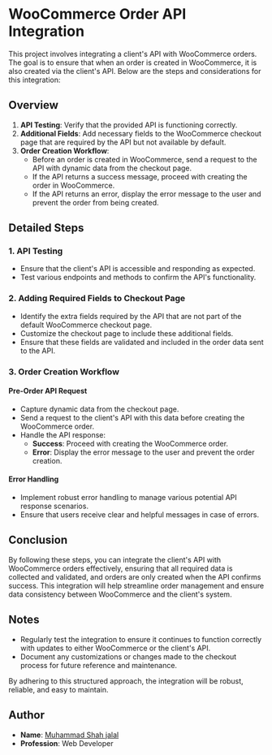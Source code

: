 # WooCommerce Order API Integration

This project involves integrating a client's API with WooCommerce orders. The goal is to ensure that when an order is created in WooCommerce, it is also created via the client's API. Below are the steps and considerations for this integration:

## Overview

1. **API Testing**: Verify that the provided API is functioning correctly.
2. **Additional Fields**: Add necessary fields to the WooCommerce checkout page that are required by the API but not available by default.
3. **Order Creation Workflow**:
   - Before an order is created in WooCommerce, send a request to the API with dynamic data from the checkout page.
   - If the API returns a success message, proceed with creating the order in WooCommerce.
   - If the API returns an error, display the error message to the user and prevent the order from being created.

## Detailed Steps

### 1. API Testing

- Ensure that the client's API is accessible and responding as expected.
- Test various endpoints and methods to confirm the API's functionality.

### 2. Adding Required Fields to Checkout Page

- Identify the extra fields required by the API that are not part of the default WooCommerce checkout page.
- Customize the checkout page to include these additional fields.
- Ensure that these fields are validated and included in the order data sent to the API.

### 3. Order Creation Workflow

#### Pre-Order API Request

- Capture dynamic data from the checkout page.
- Send a request to the client's API with this data before creating the WooCommerce order.
- Handle the API response:
  - **Success**: Proceed with creating the WooCommerce order.
  - **Error**: Display the error message to the user and prevent the order creation.

#### Error Handling

- Implement robust error handling to manage various potential API response scenarios.
- Ensure that users receive clear and helpful messages in case of errors.

## Conclusion

By following these steps, you can integrate the client's API with WooCommerce orders effectively, ensuring that all required data is collected and validated, and orders are only created when the API confirms success. This integration will help streamline order management and ensure data consistency between WooCommerce and the client's system.

## Notes

- Regularly test the integration to ensure it continues to function correctly with updates to either WooCommerce or the client's API.
- Document any customizations or changes made to the checkout process for future reference and maintenance.

By adhering to this structured approach, the integration will be robust, reliable, and easy to maintain.

## Author

- **Name**: [Muhammad Shah jalal](https://github.com/shahjalal132)
- **Profession**: Web Developer